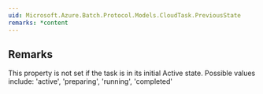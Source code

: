 ```yaml
---  
uid: Microsoft.Azure.Batch.Protocol.Models.CloudTask.PreviousState  
remarks: *content  
---  
```

  
## Remarks  
 This property is not set if the task is in its initial Active             state. Possible values include: 'active', 'preparing', 'running',             'completed'
